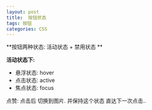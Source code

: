 ```yaml
---
layout: post
title:  按钮状态
tags: 按钮
categories: CSS
---
```


**按钮两种状态: 活动状态 + 禁用状态 **


**活动状态下:**
- 悬浮状态: hover
- 点击状态: active
- 焦点状态: focus






点赞:
 点击后 切换到图片. 并保持这个状态 直达下一次点击..

